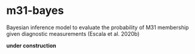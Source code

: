 # m31-bayes
Bayesian inference model to evaluate the probability of M31 membership given diagnostic measurements (Escala et al. 2020b)

**under construction**
